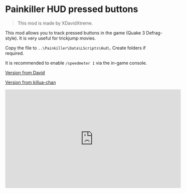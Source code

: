 # Painkiller HUD pressed buttons

> This mod is made by XDavidXtreme.

This mod allows you to track pressed buttons in the game (Quake 3 Defrag-style). It is very useful for trickjump movies.

Copy the file to `..\Painkiller\Data\LScripts\Hud\`. Create folders if required.

It is recommended to enable `/speedmeter 1` via the in-game console.

[Version from David](https://github.com/t3r6/pkdocs/blob/main/code/david/HUD.lua)

[Version from killua-chan](https://github.com/t3r6/pkdocs/blob/main/code/killua/HUD.lua)


<iframe width="560" height="315" src="https://www.youtube-nocookie.com/embed/votl4fPb0kU?si=t7S5SoCQBF8mvmOz" title="YouTube video player" frameborder="0" allow="accelerometer; autoplay; clipboard-write; encrypted-media; gyroscope; picture-in-picture; web-share" allowfullscreen></iframe>

